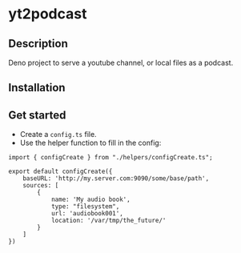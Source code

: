 # yt2podcast

## Description
Deno project to serve a youtube channel, or local files as a podcast.

## Installation

## Get started
- Create a `config.ts` file.
- Use the helper function to fill in the config:
```
import { configCreate } from "./helpers/configCreate.ts";

export default configCreate({
    baseURL: 'http://my.server.com:9090/some/base/path',
    sources: [
        {
            name: 'My audio book',
            type: "filesystem",
            url: 'audiobook001',
            location: '/var/tmp/the_future/'
        }
    ]
})
```